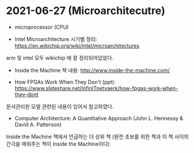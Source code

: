 # 2021-06-27 (Microarchitecutre)

- microprocessor (CPU)

- Intel Microarchitecture 시기별 정리: https://en.wikichip.org/wiki/intel/microarchitectures

arm 및 intel 모두 wikichip 에 잘 정리되어있었다.

- Inside the Machine 책 내용: http://www.inside-the-machine.com/

- How FPGAs Work When They Don't (ppt): https://www.slideshare.net/InfinITnetvaerk/how-fpgas-work-when-they-dont

문서관리원 모델 관련된 내용이 있어서 참고하였다.

- Computer Architecture: A Quantitative Approach (John L. Hennessy & David A. Patterson)

Inside the Machine 책에서 언급하는 더 상위 책 (완전 초보를 위한 책과 이 책 사이의 간극을 메워주는 책이 Inside the Machine이다)

